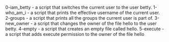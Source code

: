 0-iam_betty - a script that switches the current user to the user betty.
1-who_am_i - a script that prints the effective username of the current user.
2-groups -  a script that prints all the groups the current user is part of.
3-new_owner - a script that changes the owner of the file hello to the user betty.
4-empty - a script that creates an empty file called hello.
5-execute - a script that adds execute permission to the owner of the file hello

